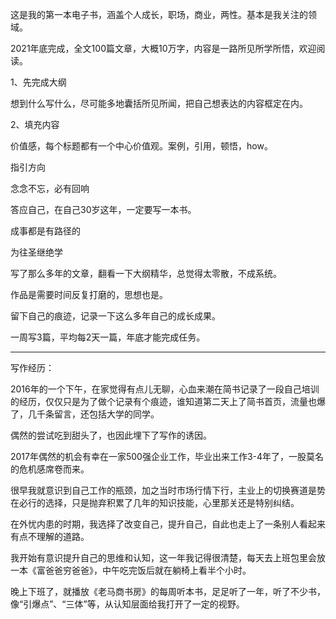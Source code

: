 这是我的第一本电子书，涵盖个人成长，职场，商业，两性。基本是我关注的领域。

2021年底完成，全文100篇文章，大概10万字，内容是一路所见所学所悟，欢迎阅读。

1、先完成大纲

想到什么写什么，尽可能多地囊括所见所闻，把自己想表达的内容框定在内。

2、填充内容

价值感，每个标题都有一个中心价值观。案例，引用，顿悟，how。

指引方向

念念不忘，必有回响

答应自己，在自己30岁这年，一定要写一本书。

成事都是有路径的

为往圣继绝学

写了那么多年的文章，翻看一下大纲精华，总觉得太零散，不成系统。

作品是需要时间反复打磨的，思想也是。

留下自己的痕迹，记录一下这么多年自己的成长成果。

一周写3篇，平均每2天一篇，年底才能完成任务。

---

写作经历：

2016年的一个下午，在家觉得有点儿无聊，心血来潮在简书记录了一段自己培训的经历，仅仅只是为了做个记录有个痕迹，谁知道第二天上了简书首页，流量也爆了，几千条留言，还包括大学的同学。

偶然的尝试吃到甜头了，也因此埋下了写作的诱因。

2017年偶然的机会有幸在一家500强企业工作，毕业出来工作3-4年了，一股莫名的危机感席卷而来。

很早我就意识到自己工作的瓶颈，加之当时市场行情下行，主业上的切换赛道是势在必行的选择，只是抛弃积累了几年的知识技能，心里那关还是特别纠结。

在外忧内患的时期，我选择了改变自己，提升自己，自此也走上了一条别人看起来有点不理解的道路。

我开始有意识提升自己的思维和认知，这一年我记得很清楚，每天去上班包里会放一本《富爸爸穷爸爸》，中午吃完饭后就在躺椅上看半个小时。

晚上下班了，就播放《老马商书房》的每周听本书，足足听了一年，听了不少书，像“引爆点”、“三体”等，从认知层面给我打开了一定的视野。













